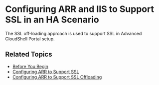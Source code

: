 # Configuring ARR and IIS to Support SSL in an HA Scenario

The SSL off-loading approach is used to support SSL in Advanced CloudShell Portal setup.

## Related Topics

- [Before You Begin](https://help.quali.com/Online%20Help/0.0/Portal/Content/HA-Install/Bfr-you-bgn.htm)
- [Configuring ARR to Support SSL](https://help.quali.com/Online%20Help/0.0/Portal/Content/HA-Install/Cnfg-ARR-IIS-for-SSL.htm)
- [Configuring ARR to Support SSL Offloading](https://help.quali.com/Online%20Help/0.0/Portal/Content/HA-Install/Cnfg-ARR-IIS-for-SSL-offld.htm)